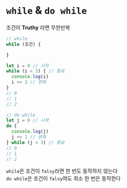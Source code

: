 # `while` & `do while`

조건이 **Truthy** 라면 무한반복

```js
// while
while (조건) {

}

let i = 0 // 시작
while (i < 3) { // 종료
  console.log(i)
  i += 1 // 변화
}
// 0
// 1
// 2

// do while
let j = 0 // 시작
do {
  console.log(j)
  j += 1 // 변화
} while (j < 3) // 종료
// 0
// 1
// 2
```
`while`은 조건이 `falsy`라면 한 번도 동작하지 않는다  
`do while`은 조건이 `falsy`여도 최소 한 번은 동작한다